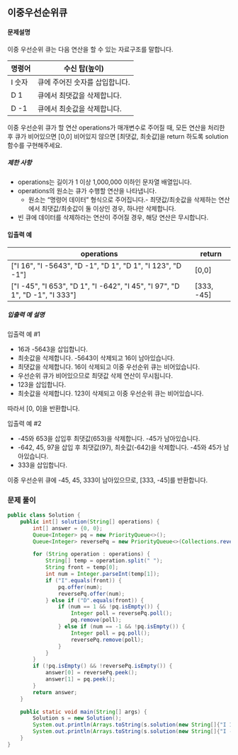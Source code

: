 ## 이중우선순위큐

#### 문제설명

이중 우선순위 큐는 다음 연산을 할 수 있는 자료구조를 말합니다.

| 명령어  | 수신 탑(높이)          |
|------|-------------------|
| I 숫자 | 큐에 주어진 숫자를 삽입합니다. |
| D 1  | 큐에서 최댓값을 삭제합니다.   |
| D -1 | 큐에서 최솟값을 삭제합니다.   |

이중 우선순위 큐가 할 연산 operations가 매개변수로 주어질 때, 모든 연산을 처리한 후 큐가 비어있으면 [0,0] 비어있지 않으면 [최댓값, 최솟값]을 return 하도록 solution 함수를
구현해주세요.

##### 제한 사항

- operations는 길이가 1 이상 1,000,000 이하인 문자열 배열입니다.
- operations의 원소는 큐가 수행할 연산을 나타냅니다.
    - 원소는 “명령어 데이터” 형식으로 주어집니다.- 최댓값/최솟값을 삭제하는 연산에서 최댓값/최솟값이 둘 이상인 경우, 하나만 삭제합니다.
- 빈 큐에 데이터를 삭제하라는 연산이 주어질 경우, 해당 연산은 무시합니다.

#### 입출력 예

| operations                                                                  | return     |
|-----------------------------------------------------------------------------|------------|
| ["I 16", "I -5643", "D -1", "D 1", "D 1", "I 123", "D -1"]                  | [0,0]      |
| ["I -45", "I 653", "D 1", "I -642", "I 45", "I 97", "D 1", "D -1", "I 333"] | [333, -45] |

##### 입출력 예 설명

입출력 예 #1

- 16과 -5643을 삽입합니다.
- 최솟값을 삭제합니다. -5643이 삭제되고 16이 남아있습니다.
- 최댓값을 삭제합니다. 16이 삭제되고 이중 우선순위 큐는 비어있습니다.
- 우선순위 큐가 비어있으므로 최댓값 삭제 연산이 무시됩니다.
- 123을 삽입합니다.
- 최솟값을 삭제합니다. 123이 삭제되고 이중 우선순위 큐는 비어있습니다.

따라서 [0, 0]을 반환합니다.

입출력 예 #2

- -45와 653을 삽입후 최댓값(653)을 삭제합니다. -45가 남아있습니다.
- -642, 45, 97을 삽입 후 최댓값(97), 최솟값(-642)을 삭제합니다. -45와 45가 남아있습니다.
- 333을 삽입합니다.

이중 우선순위 큐에 -45, 45, 333이 남아있으므로, [333, -45]를 반환합니다.

### 문제 풀이

```java
public class Solution {
    public int[] solution(String[] operations) {
        int[] answer = {0, 0};
        Queue<Integer> pq = new PriorityQueue<>();
        Queue<Integer> reversePq = new PriorityQueue<>(Collections.reverseOrder());

        for (String operation : operations) {
            String[] temp = operation.split(" ");
            String front = temp[0];
            int num = Integer.parseInt(temp[1]);
            if ("I".equals(front)) {
                pq.offer(num);
                reversePq.offer(num);
            } else if ("D".equals(front)) {
                if (num == 1 && !pq.isEmpty()) {
                    Integer poll = reversePq.poll();
                    pq.remove(poll);
                } else if (num == -1 && !pq.isEmpty()) {
                    Integer poll = pq.poll();
                    reversePq.remove(poll);
                }
            }
        }
        if (!pq.isEmpty() && !reversePq.isEmpty()) {
            answer[0] = reversePq.peek();
            answer[1] = pq.peek();
        }
        return answer;
    }

    public static void main(String[] args) {
        Solution s = new Solution();
        System.out.println(Arrays.toString(s.solution(new String[]{"I 16", "I -5643", "D -1", "D 1", "D 1", "I 123", "D -1"}))); // [0,0]
        System.out.println(Arrays.toString(s.solution(new String[]{"I -45", "I 653", "D 1", "I -642", "I 45", "I 97", "D 1", "D -1", "I 333"}))); // [333,-45]
    }
}
```